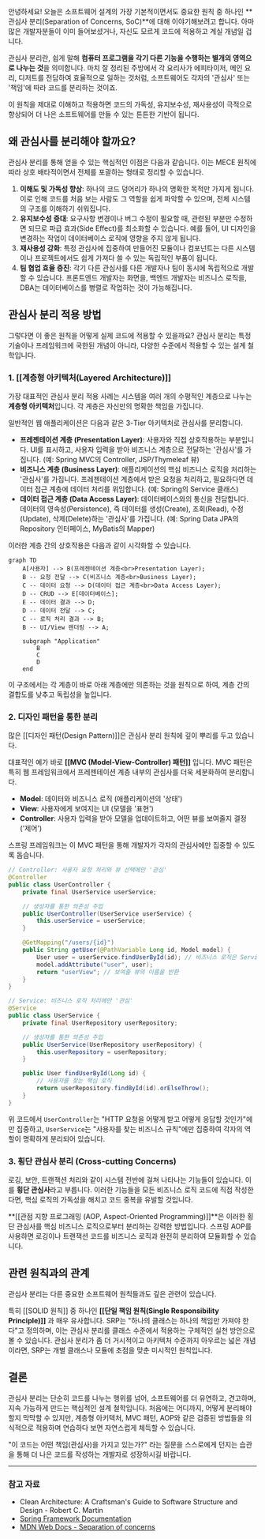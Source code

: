 안녕하세요! 오늘은 소프트웨어 설계의 가장 기본적이면서도 중요한 원칙 중 하나인 **관심사 분리(Separation of Concerns, SoC)**에 대해 이야기해보려고 합니다. 아마 많은 개발자분들이 이미 들어보셨거나, 자신도 모르게 코드에 적용하고 계실 개념일 겁니다.

관심사 분리란, 쉽게 말해 **컴퓨터 프로그램을 각기 다른 기능을 수행하는 별개의 영역으로 나누는 것**을 의미합니다. 마치 잘 정리된 주방에서 각 요리사가 에피타이저, 메인 요리, 디저트를 전담하여 효율적으로 일하는 것처럼, 소프트웨어도 각자의 '관심사' 또는 '책임'에 따라 코드를 분리하는 것이죠.

이 원칙을 제대로 이해하고 적용하면 코드의 가독성, 유지보수성, 재사용성이 극적으로 향상되어 더 나은 소프트웨어를 만들 수 있는 튼튼한 기반이 됩니다.

## 왜 관심사를 분리해야 할까요?

관심사 분리를 통해 얻을 수 있는 핵심적인 이점은 다음과 같습니다. 이는 MECE 원칙에 따라 상호 배타적이면서 전체를 포괄하는 형태로 정리할 수 있습니다.

1. **이해도 및 가독성 향상**: 하나의 코드 덩어리가 하나의 명확한 목적만 가지게 됩니다. 이로 인해 코드를 처음 보는 사람도 그 역할을 쉽게 파악할 수 있으며, 전체 시스템의 구조를 이해하기 쉬워집니다.
2. **유지보수성 증대**: 요구사항 변경이나 버그 수정이 필요할 때, 관련된 부분만 수정하면 되므로 파급 효과(Side Effect)를 최소화할 수 있습니다. 예를 들어, UI 디자인을 변경하는 작업이 데이터베이스 로직에 영향을 주지 않게 됩니다.
3. **재사용성 강화**: 특정 관심사에 집중하여 만들어진 모듈이나 컴포넌트는 다른 시스템이나 프로젝트에서도 쉽게 가져다 쓸 수 있는 독립적인 부품이 됩니다.
4. **팀 협업 효율 증진**: 각기 다른 관심사를 다른 개발자나 팀이 동시에 독립적으로 개발할 수 있습니다. 프론트엔드 개발자는 화면을, 백엔드 개발자는 비즈니스 로직을, DBA는 데이터베이스를 병렬로 작업하는 것이 가능해집니다.

## 관심사 분리 적용 방법

그렇다면 이 좋은 원칙을 어떻게 실제 코드에 적용할 수 있을까요? 관심사 분리는 특정 기술이나 프레임워크에 국한된 개념이 아니라, 다양한 수준에서 적용할 수 있는 설계 철학입니다.

### 1. [[계층형 아키텍처(Layered Architecture)]]

가장 대표적인 관심사 분리 적용 사례는 시스템을 여러 개의 수평적인 계층으로 나누는 **계층형 아키텍처**입니다. 각 계층은 자신만의 명확한 책임을 가집니다.

일반적인 웹 애플리케이션은 다음과 같은 3-Tier 아키텍처로 관심사를 분리합니다.

- **프레젠테이션 계층 (Presentation Layer)**: 사용자와 직접 상호작용하는 부분입니다. UI를 표시하고, 사용자 입력을 받아 비즈니스 계층으로 전달하는 '관심사'를 가집니다. (예: Spring MVC의 Controller, JSP/Thymeleaf 뷰)
- **비즈니스 계층 (Business Layer)**: 애플리케이션의 핵심 비즈니스 로직을 처리하는 '관심사'를 가집니다. 프레젠테이션 계층에서 받은 요청을 처리하고, 필요하다면 데이터 접근 계층에 데이터 처리를 위임합니다. (예: Spring의 Service 클래스)
- **데이터 접근 계층 (Data Access Layer)**: 데이터베이스와의 통신을 전담합니다. 데이터의 영속성(Persistence), 즉 데이터를 생성(Create), 조회(Read), 수정(Update), 삭제(Delete)하는 '관심사'를 가집니다. (예: Spring Data JPA의 Repository 인터페이스, MyBatis의 Mapper)

이러한 계층 간의 상호작용은 다음과 같이 시각화할 수 있습니다.

```mermaid
graph TD
    A[사용자] --> B(프레젠테이션 계층<br>Presentation Layer);
    B -- 요청 전달 --> C(비즈니스 계층<br>Business Layer);
    C -- 데이터 요청 --> D(데이터 접근 계층<br>Data Access Layer);
    D -- CRUD --> E[데이터베이스];
    E -- 데이터 결과 --> D;
    D -- 데이터 전달 --> C;
    C -- 로직 처리 결과 --> B;
    B -- UI/View 렌더링 --> A;

    subgraph "Application"
        B
        C
        D
    end
```

이 구조에서는 각 계층이 바로 아래 계층에만 의존하는 것을 원칙으로 하여, 계층 간의 결합도를 낮추고 독립성을 높입니다.

### 2. 디자인 패턴을 통한 분리

많은 [[디자인 패턴(Design Pattern)]]은 관심사 분리 원칙에 깊이 뿌리를 두고 있습니다.

대표적인 예가 바로 **[[MVC (Model-View-Controller) 패턴]]** 입니다. MVC 패턴은 특히 웹 프레임워크에서 프레젠테이션 계층 내부의 관심사를 더욱 세분화하여 분리합니다.

- **Model**: 데이터와 비즈니스 로직 (애플리케이션의 '상태')
- **View**: 사용자에게 보여지는 UI (모델을 '표현')
- **Controller**: 사용자 입력을 받아 모델을 업데이트하고, 어떤 뷰를 보여줄지 결정 ('제어')

스프링 프레임워크는 이 MVC 패턴을 통해 개발자가 각자의 관심사에만 집중할 수 있도록 돕습니다.

```java
// Controller: 사용자 요청 처리와 뷰 선택에만 '관심'
@Controller
public class UserController {
    private final UserService userService;

    // 생성자를 통한 의존성 주입
    public UserController(UserService userService) {
        this.userService = userService;
    }

    @GetMapping("/users/{id}")
    public String getUser(@PathVariable Long id, Model model) {
        User user = userService.findUserById(id); // 비즈니스 로직은 Service에 위임
        model.addAttribute("user", user);
        return "userView"; // 보여줄 뷰의 이름을 반환
    }
}

// Service: 비즈니스 로직 처리에만 '관심'
@Service
public class UserService {
    private final UserRepository userRepository;

    // 생성자를 통한 의존성 주입
    public UserService(UserRepository userRepository) {
        this.userRepository = userRepository;
    }

    public User findUserById(Long id) {
        // 사용자를 찾는 핵심 로직
        return userRepository.findById(id).orElseThrow();
    }
}
```

위 코드에서 `UserController`는 "HTTP 요청을 어떻게 받고 어떻게 응답할 것인가"에만 집중하고, `UserService`는 "사용자를 찾는 비즈니스 규칙"에만 집중하여 각자의 역할이 명확하게 분리되어 있습니다.

### 3. 횡단 관심사 분리 (Cross-cutting Concerns)

로깅, 보안, 트랜잭션 처리와 같이 시스템 전반에 걸쳐 나타나는 기능들이 있습니다. 이를 **횡단 관심사**라고 부릅니다. 이러한 기능들을 모든 비즈니스 로직 코드에 직접 작성한다면, 핵심 로직의 가독성을 해치고 코드 중복을 유발할 것입니다.

**[[관점 지향 프로그래밍 (AOP, Aspect-Oriented Programming)]]**은 이러한 횡단 관심사를 핵심 비즈니스 로직으로부터 분리하는 강력한 방법입니다. 스프링 AOP를 사용하면 로깅이나 트랜잭션 코드를 비즈니스 로직과 완전히 분리하여 모듈화할 수 있습니다.


## 관련 원칙과의 관계

관심사 분리는 다른 중요한 소프트웨어 원칙들과도 깊은 관련이 있습니다.

특히 [[SOLID 원칙]] 중 하나인 **[[단일 책임 원칙(Single Responsibility Principle)]]** 과 매우 유사합니다. SRP는 "하나의 클래스는 하나의 책임만 가져야 한다"고 정의하며, 이는 관심사 분리를 클래스 수준에서 적용하는 구체적인 실천 방안으로 볼 수 있습니다. 관심사 분리가 좀 더 거시적이고 아키텍처 수준까지 아우르는 넓은 개념이라면, SRP는 개별 클래스나 모듈에 초점을 맞춘 미시적인 원칙입니다.

## 결론

관심사 분리는 단순히 코드를 나누는 행위를 넘어, 소프트웨어를 더 유연하고, 견고하며, 지속 가능하게 만드는 핵심적인 설계 철학입니다. 처음에는 어디까지, 어떻게 분리해야 할지 막막할 수 있지만, 계층형 아키텍처, MVC 패턴, AOP와 같은 검증된 방법들을 의식적으로 적용하며 연습하다 보면 자연스럽게 체득할 수 있습니다.

"이 코드는 어떤 책임(관심사)을 가지고 있는가?" 라는 질문을 스스로에게 던지는 습관을 통해 더 나은 코드를 작성하는 개발자로 성장하시길 바랍니다.

---

### 참고 자료

- Clean Architecture: A Craftsman's Guide to Software Structure and Design - Robert C. Martin
- [Spring Framework Documentation](https://docs.spring.io/spring-framework/docs/current/reference/html/)
- [MDN Web Docs - Separation of concerns](https://www.google.com/search?q=https://developer.mozilla.org/en-US/docs/Glossary/Separation_of_concerns)